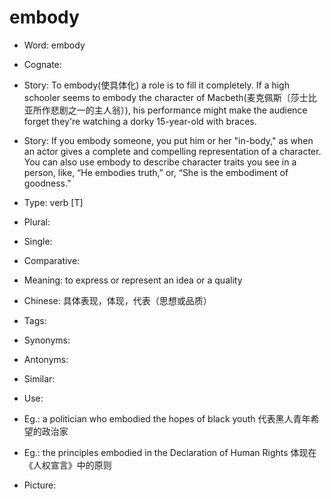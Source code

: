 # embody

- Word: embody
- Cognate: 
- Story: To embody(使具体化) a role is to fill it completely. If a high schooler seems to embody the character of Macbeth(麦克佩斯〔莎士比亚所作悲剧之一的主人翁〕), his performance might make the audience forget they're watching a dorky 15-year-old with braces.
- Story: If you embody someone, you put him or her "in-body," as when an actor gives a complete and compelling representation of a character. You can also use embody to describe character traits you see in a person, like, “He embodies truth,” or, “She is the embodiment of goodness.”

- Type: verb [T]
- Plural: 
- Single: 
- Comparative: 
- Meaning: to express or represent an idea or a quality
- Chinese: 具体表现，体现，代表（思想或品质）
- Tags: 
- Synonyms: 
- Antonyms: 
- Similar: 
- Use: 
- Eg.: a politician who embodied the hopes of black youth 代表黑人青年希望的政治家
- Eg.: the principles embodied in the Declaration of Human Rights 体现在《人权宣言》中的原则
- Picture:


